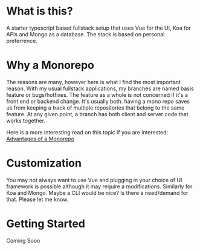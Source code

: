 # What is this?
A starter typescript based fullstack setup that uses Vue for the UI, Koa for APIs and Mongo as a database. The stack is based on personal preferrence.

# Why a Monorepo
The reasons are many, however here is what I find the most important reason. With my usual fullstack applications, my branches are named basis feature or bugs/hotfixes. The feature as a whole is not concerned if it's a front end or backend change. It's usually both. having a mono repo saves us from keeping a track of multiple repositories that belong to the same feature. At any given point, a branch has both client and server code that works together.

Here is a more interesting read on this topic if you are interested: [Advantages of a Monorepo](https://danluu.com/monorepo/)

# Customization
You may not always want to use Vue and plugging in your choice of UI framework is possible although it may require a modifications.
Similarly for Koa and Mongo. Maybe a CLI would be nice? Is there a need/demand for that. Please let me know.

# Getting Started
Coming Soon
